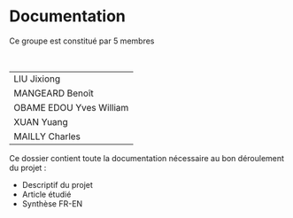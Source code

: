 # Documentation

Ce groupe est constitué par 5 membres

<table>
  <tr>
    <td>LIU Jixiong </td>
  </tr>
  <tr>
    <td>MANGEARD Benoît </td>
  </tr>
  <tr>
    <td>OBAME EDOU Yves William </td>
  </tr>
  <tr>
    <td>XUAN Yuang</td>
  </tr>
  <tr>
    <td>MAILLY Charles</td>
 </tr>
</table>




Ce dossier contient toute la documentation nécessaire au bon déroulement du projet :

  * Descriptif du projet
  * Article étudié
  * Synthèse FR-EN
